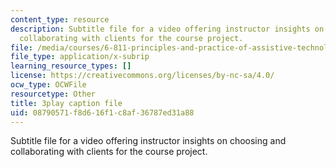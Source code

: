 ```yaml
---
content_type: resource
description: Subtitle file for a video offering instructor insights on choosing and
  collaborating with clients for the course project.
file: /media/courses/6-811-principles-and-practice-of-assistive-technology-fall-2014/08790571f8d616f1c8af36787ed31a88_Wup3xqOvvpA.srt
file_type: application/x-subrip
learning_resource_types: []
license: https://creativecommons.org/licenses/by-nc-sa/4.0/
ocw_type: OCWFile
resourcetype: Other
title: 3play caption file
uid: 08790571-f8d6-16f1-c8af-36787ed31a88
---
```

Subtitle file for a video offering instructor insights on choosing and collaborating with clients for the course project.